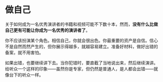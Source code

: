 # 做自己

关于如何成为一名优秀演讲者的书籍和视频可能不下数十本，然而，**没有什么比做自己更有可能让你成为一名优秀的演讲者了**。

你不应该扮演某个角色。相信自己，你就会很出色。你最重要的资产是自信。信心不是自然而然产生的，但你展示得越多，就越容易建立。准备好材料，做好出错的备案，就不用害怕。

如果出错，也要继续讲下去。当你犯错时，要直截了当地说出来，然后继续演讲。给听众一个这样的印象——虽然你是专家，但仍然是普通人，是人都会出错——就像台下的听众一样。